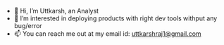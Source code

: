 - 👋 Hi, I’m Uttkarsh, an Analyst
- 👀 I’m interested in deploying products with right dev tools withput any bug/error
- 📫 You can reach me out at my email id: uttkarshraj1@gmail.com 
